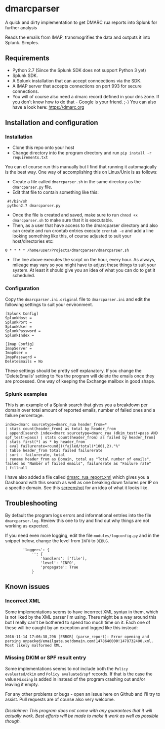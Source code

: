 # dmarcparser
A quick and dirty implementation to get DMARC rua reports into Splunk for further analysis

Reads the emails from IMAP, transmogrifies the data and outputs it into Splunk. Simples.

## Requirements

* Python 2.7 (Since the Splunk SDK does not support Python 3 yet)
* Splunk SDK.
* A Splunk installation that can accept conncections via the SDK.
* A IMAP server that accepts connections on port 993 for secure connections.
* You will of course also need a dmarc record defined in your dns zone. If you don't know how to do that - Google is 
your friend. ;-) You can also have a look here: https://dmarc.org 

## Installation and configuration

### Installation
- Clone this repo onto your host
- Change directory into the program directory and run `pip install -r requirements.txt`

You can of course run this manually but I find that running it automagically is the best way. One way of accomplishing
this on Linux/Unix is as follows:
 - Create a file called `dmarcparser.sh` in the same directory as the `dmarcparser.py` file.
 - Edit that file to contain something like this:
~~~~
 #!/bin/sh
 python2.7 dmarcparser.py
~~~~
 - Once the file is created and saved, make sure to run `chmod +x dmarcparser.sh` to make sure that it is executable.
 - Then, as a user that have access to the dmarcparser directory and also can create and run crontab entries execute
 `crontab -e` and add a line looking something like this, of course adjusted to suit your host/directories etc:
~~~~
0 * * * * /home/user/Projects/dmarcparser/dmarcparser.sh
~~~~
 - The line above executes the script on the hour, every hour. As always, mileage may vary so you might have to adjust
 these things to suit your system. At least it should give you an idea of what you can do to get it scheduled.
 
### Configuration

Copy the `dmarcparser.ini.original` file to `dmarcparser.ini` and edit the following settings to suit your environment.

~~~~
[Splunk Config]
SplunkHost =
SplunkPort =
SplunkUser =
SplunkPassword =
SplunkIndex =
~~~~

~~~~
[Imap Config]
ImapServer =
ImapUser =
ImapPassword =
DeleteEmails = No
~~~~

These settings should be pretty self explanatory. If you change the 'DeleteEmails' setting to Yes the program will
delete the emails once they are processed. One way of keeping the Exchange mailbox in good shape. 

### Splunk examples

This is an example of a Splunk search that gives you a breakdown per domain over total amount of reported emails, number of failed ones and a failure percentage.

~~~~
index=dmarc sourcetype=dmarc_rua header_from=* 
| stats count(header_from) as total by header_from 
| append[search index=dmarc sourcetype=dmarc_rua (dkim_test!=pass AND spf_test!=pass) | stats count(header_from) as failed by header_from] 
| stats first(*) as * by header_from
| eval failurerate=round(((failed/total)*100),2)."%"
| table header_from total failed failurerate 
| sort - failurerate, total
| rename header_from as Domain, total as "Total number of emails", failed as "Number of failed emails", failurerate as "Failure rate" 
| fillnull
~~~~

I have also added a file called [dmarc_rua_report.xml](dmarc_rua_report.xml) which gives you a Dashboard with this search as well as one breaking down failures per IP on a specific domain. See this [screenshot](dmarc_rua_report.png) for an idea of what it looks like.

## Troubleshooting

By default the program logs errors and informational entries into the file `dmarcparser.log`. Review this one to try and find out why things are not working as expected.
 
If you need even more logging, edit the file `modules/logconfig.py` and in the snippet below, change the level from `INFO` to `DEBUG`.  

~~~~
        'loggers': {
            '': {
                'handlers': ['file'],
                'level': 'INFO',
                'propagate': True
            }
~~~~

## Known issues

### Incorrect XML
Some implementations seems to have incorrect XML syntax in them, which is not liked by the XML parser I'm using. There
might be a way around this but I really can't be bothered to spend too much time on it. Each one of these will be caught
by an exception and logged like this instead:

~~~~
2016-11-14 17:06:38,296 [ERROR] (parse_report): Error opening and parsing unpacked/emailgate.se!domain.com!1478646000!1478732400.xml. Most likely malformed XML.
~~~~

### Missing DKIM or SPF result entry
Some implementations seems to not include both the `Policy evaluated/dkim` and `Policy evaluated/spf` records. If that
is the case the value `Missing` is added in instead of the program crashing out and/or leaving it empty.



For any other problems or bugs - open an issue here on Github and I'll try to assist. Pull requests are of course also very welcome.
###### Disclaimer: This program does not come with any guarantees that it will actually work. Best efforts will be made to make it work as well as possible though.
